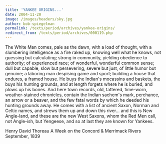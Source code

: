 ```yaml
---
title: 'YANKEE ORIGINS...'
date: 2004-11-20
image: /images/headers/sky.jpg
author: bob-spiegelman
permalink: /texts/period/archives/yankee-origins/
redirect_from: /texts/period/archives/000119.php
---
```

The White Man comes, pale as the dawn, with a load of thought, with a slumbering intelligence as a fire raked up, knowing well what he knows, not guessing but calculating; strong in community, yielding obedience to authority; of experienced race; of wonderful, wonderful common sense; dull but capable, slow but persevering, severe but just, of little humor but genuine; a laboring man despising game and sport; building a house that endures, a framed house. He buys the Indian's mocassins and baskets, the buys his hunting grounds, and at length forgets where he is buried, and plows up his bones. And here town records, old, tattered, time-worn, weather-stained chronicles, contain the Indian sachem's mark, perchance, an arrow or a beaver, and the few fatal words by which he deeded his hunting grounds away. He comes with a list of ancient Saxon, Norman and Celtic names, and strews them up and down this river... and this is New Angle-land, and these are the new West Saxons, whom the Red Men call, not Angle-ish, but Yengeese, and so at last they are known for Yankees.

Henry David Thoreau
A Week on the Concord & Merrimack Rivers
September, 1839
